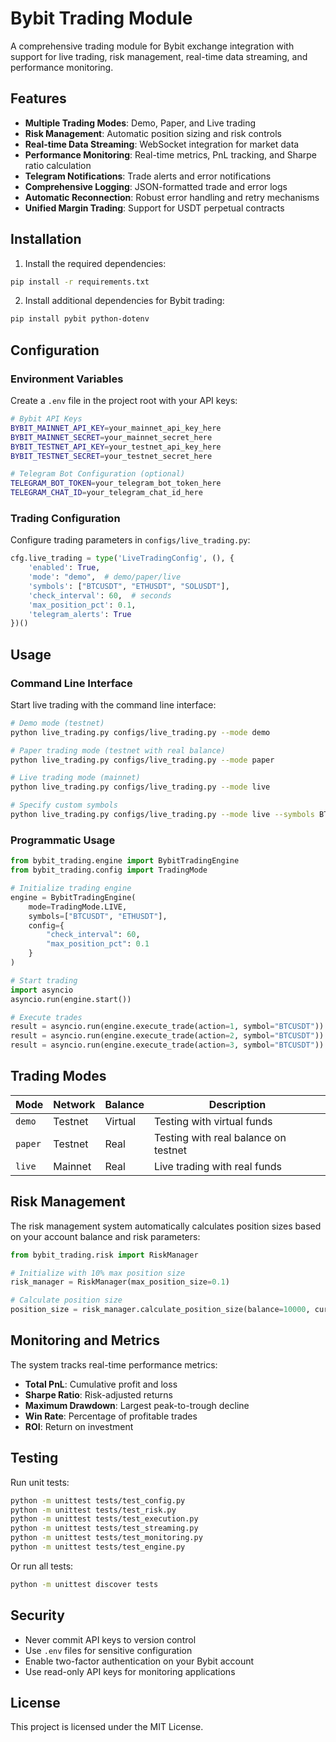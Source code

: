 # Bybit Trading Module

A comprehensive trading module for Bybit exchange integration with support for live trading, risk management, real-time data streaming, and performance monitoring.

## Features

- **Multiple Trading Modes**: Demo, Paper, and Live trading
- **Risk Management**: Automatic position sizing and risk controls
- **Real-time Data Streaming**: WebSocket integration for market data
- **Performance Monitoring**: Real-time metrics, PnL tracking, and Sharpe ratio calculation
- **Telegram Notifications**: Trade alerts and error notifications
- **Comprehensive Logging**: JSON-formatted trade and error logs
- **Automatic Reconnection**: Robust error handling and retry mechanisms
- **Unified Margin Trading**: Support for USDT perpetual contracts

## Installation

1. Install the required dependencies:
```bash
pip install -r requirements.txt
```

2. Install additional dependencies for Bybit trading:
```bash
pip install pybit python-dotenv
```

## Configuration

### Environment Variables

Create a `.env` file in the project root with your API keys:

```bash
# Bybit API Keys
BYBIT_MAINNET_API_KEY=your_mainnet_api_key_here
BYBIT_MAINNET_SECRET=your_mainnet_secret_here
BYBIT_TESTNET_API_KEY=your_testnet_api_key_here
BYBIT_TESTNET_SECRET=your_testnet_secret_here

# Telegram Bot Configuration (optional)
TELEGRAM_BOT_TOKEN=your_telegram_bot_token_here
TELEGRAM_CHAT_ID=your_telegram_chat_id_here
```

### Trading Configuration

Configure trading parameters in `configs/live_trading.py`:

```python
cfg.live_trading = type('LiveTradingConfig', (), {
    'enabled': True,
    'mode': "demo",  # demo/paper/live
    'symbols': ["BTCUSDT", "ETHUSDT", "SOLUSDT"],
    'check_interval': 60,  # seconds
    'max_position_pct': 0.1,
    'telegram_alerts': True
})()
```

## Usage

### Command Line Interface

Start live trading with the command line interface:

```bash
# Demo mode (testnet)
python live_trading.py configs/live_trading.py --mode demo

# Paper trading mode (testnet with real balance)
python live_trading.py configs/live_trading.py --mode paper

# Live trading mode (mainnet)
python live_trading.py configs/live_trading.py --mode live

# Specify custom symbols
python live_trading.py configs/live_trading.py --mode live --symbols BTCUSDT,ETHUSDT
```

### Programmatic Usage

```python
from bybit_trading.engine import BybitTradingEngine
from bybit_trading.config import TradingMode

# Initialize trading engine
engine = BybitTradingEngine(
    mode=TradingMode.LIVE,
    symbols=["BTCUSDT", "ETHUSDT"],
    config={
        "check_interval": 60,
        "max_position_pct": 0.1
    }
)

# Start trading
import asyncio
asyncio.run(engine.start())

# Execute trades
result = asyncio.run(engine.execute_trade(action=1, symbol="BTCUSDT"))  # Buy
result = asyncio.run(engine.execute_trade(action=2, symbol="BTCUSDT"))  # Sell
result = asyncio.run(engine.execute_trade(action=3, symbol="BTCUSDT"))  # Close position
```

## Trading Modes

| Mode | Network | Balance | Description |
|------|---------|---------|-------------|
| `demo` | Testnet | Virtual | Testing with virtual funds |
| `paper` | Testnet | Real | Testing with real balance on testnet |
| `live` | Mainnet | Real | Live trading with real funds |

## Risk Management

The risk management system automatically calculates position sizes based on your account balance and risk parameters:

```python
from bybit_trading.risk import RiskManager

# Initialize with 10% max position size
risk_manager = RiskManager(max_position_size=0.1)

# Calculate position size
position_size = risk_manager.calculate_position_size(balance=10000, current_price=40000)
```

## Monitoring and Metrics

The system tracks real-time performance metrics:

- **Total PnL**: Cumulative profit and loss
- **Sharpe Ratio**: Risk-adjusted returns
- **Maximum Drawdown**: Largest peak-to-trough decline
- **Win Rate**: Percentage of profitable trades
- **ROI**: Return on investment

## Testing

Run unit tests:

```bash
python -m unittest tests/test_config.py
python -m unittest tests/test_risk.py
python -m unittest tests/test_execution.py
python -m unittest tests/test_streaming.py
python -m unittest tests/test_monitoring.py
python -m unittest tests/test_engine.py
```

Or run all tests:

```bash
python -m unittest discover tests
```

## Security

- Never commit API keys to version control
- Use `.env` files for sensitive configuration
- Enable two-factor authentication on your Bybit account
- Use read-only API keys for monitoring applications

## License

This project is licensed under the MIT License.

